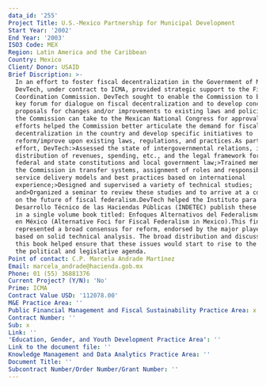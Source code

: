 ```yaml
---
data_id: '255'
Project Title: U.S.-Mexico Partnership for Municipal Development
Start Year: '2002'
End Year: '2003'
ISO3 Code: MEX
Region: Latin America and the Caribbean
Country: Mexico
Client/ Donor: USAID
Brief Discription: >-
  In an effort to foster fiscal decentralization in the Government of Mexico,
  DevTech, under contract to ICMA, provided strategic support to the Fiscal
  Coordination Commission. DevTech sought to enable the Commission to become the
  key forum for dialogue on fiscal decentralization and to develop concrete
  proposals for changes and/or improvements to existing laws and policies that
  the Commission can take to the Mexican National Congress for approval. These
  efforts helped the Commission better articulate the demand for fiscal
  decentralization in the country and develop specific initiatives to
  reform/improve upon existing laws, regulations, and practices.As part of this
  effort, DevTech:>Assessed the state of intergovernmental relations, including
  distribution of revenues, spending, etc., and the legal framework for the
  federal and state constitutions and local government law;>Trained members of
  the Commission in transfer systems, assignment of roles and responsibilities,
  service delivery models and best practices based on international
  experience;>Designed and supervised a variety of technical studies;
  and>Organized a seminar to review these studies and to arrive at a consensus
  on the future of fiscal federalism.DevTech helped the Instituto para el
  Desarrollo Técnico de las Haciendas Públicas (INDETEC) publish these studies
  in a single volume book titled: Enfoques Alternativos del Federalismo Fiscal
  en México (Alternative Foci for Fiscal Federalism in Mexico).This final work
  represented a broad consensus for reform, endorsed by the major players, but
  based on solid technical analysis. The broad distribution and discussion of
  this book helped ensure that these issues would start to rise to the top of
  the political and legislative agenda.
Point of contact: C.P. Marcela Andrade Martínez
Email: marcela_andrade@hacienda.gob.mx
Phone: 01 (55) 36881376
Current Project? (Y/N): 'No'
Prime: ICMA
Contract Value USD: '112078.00'
M&E Practice Area: ''
Public Financial Management and Fiscal Sustainability Practice Area: x
Contract Number: ''
Sub: x
Link: ''
'Education, Gender, and Youth Development Practice Area': ''
Link to the document file: ''
Knowledge Management and Data Analytics Practice Area: ''
Document Title: ''
Subcontract Number/Order Number/Grant Number: ''
---
```

